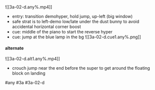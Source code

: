 
![[3a-02-d.any%.mp4]]
- entry: transition demohyper, hold jump, up-left (big window)
- safe strat is to left-demo low/late under the dust bunny to avoid accidental horizontal corner boost
- cue: middle of the piano to start the reverse hyper 
- cue: jump at the blue lamp in the bg
![[3a-02-d.cue1.any%.png]]

#### alternate

![[3a-02-d.alt1.any%.mp4]]
* crouch jump near the end before the super to get around the floating block on landing


#any #3a #3a-02-d
